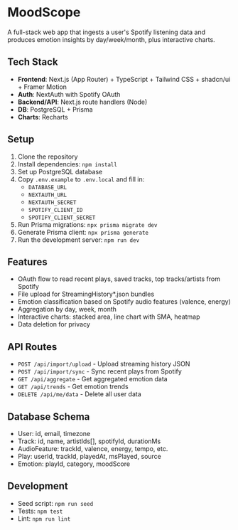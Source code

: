 # MoodScope

A full-stack web app that ingests a user's Spotify listening data and produces emotion insights by day/week/month, plus interactive charts.

## Tech Stack

- **Frontend**: Next.js (App Router) + TypeScript + Tailwind CSS + shadcn/ui + Framer Motion
- **Auth**: NextAuth with Spotify OAuth
- **Backend/API**: Next.js route handlers (Node)
- **DB**: PostgreSQL + Prisma
- **Charts**: Recharts

## Setup

1. Clone the repository
2. Install dependencies: `npm install`
3. Set up PostgreSQL database
4. Copy `.env.example` to `.env.local` and fill in:
   - `DATABASE_URL`
   - `NEXTAUTH_URL`
   - `NEXTAUTH_SECRET`
   - `SPOTIFY_CLIENT_ID`
   - `SPOTIFY_CLIENT_SECRET`
5. Run Prisma migrations: `npx prisma migrate dev`
6. Generate Prisma client: `npx prisma generate`
7. Run the development server: `npm run dev`

## Features

- OAuth flow to read recent plays, saved tracks, top tracks/artists from Spotify
- File upload for StreamingHistory*.json bundles
- Emotion classification based on Spotify audio features (valence, energy)
- Aggregation by day, week, month
- Interactive charts: stacked area, line chart with SMA, heatmap
- Data deletion for privacy

## API Routes

- `POST /api/import/upload` - Upload streaming history JSON
- `POST /api/import/sync` - Sync recent plays from Spotify
- `GET /api/aggregate` - Get aggregated emotion data
- `GET /api/trends` - Get emotion trends
- `DELETE /api/me/data` - Delete all user data

## Database Schema

- User: id, email, timezone
- Track: id, name, artistIds[], spotifyId, durationMs
- AudioFeature: trackId, valence, energy, tempo, etc.
- Play: userId, trackId, playedAt, msPlayed, source
- Emotion: playId, category, moodScore

## Development

- Seed script: `npm run seed`
- Tests: `npm test`
- Lint: `npm run lint`
